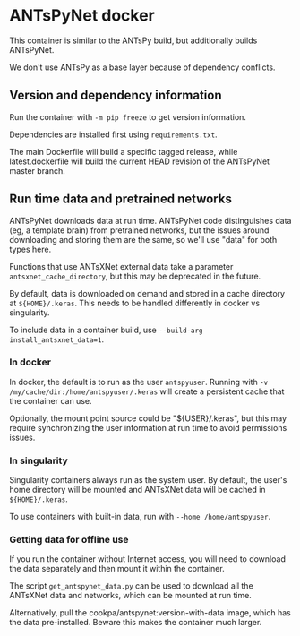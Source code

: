 # ANTsPyNet docker

This container is similar to the ANTsPy build, but additionally builds
ANTsPyNet.

We don't use ANTsPy as a base layer because of dependency conflicts. 


## Version and dependency information

Run the container with `-m pip freeze` to get version information.

Dependencies are installed first using `requirements.txt`.

The main Dockerfile will build a specific tagged release, while
latest.dockerfile will build the current HEAD revision of the ANTsPyNet master
branch.


## Run time data and pretrained networks

ANTsPyNet downloads data at run time. ANTsPyNet code distinguishes data (eg, a
template brain) from pretrained networks, but the issues around downloading and
storing them are the same, so we'll use "data" for both types here.

Functions that use ANTsXNet external data take a parameter
`antsxnet_cache_directory`, but this may be deprecated in the future.

By default, data is downloaded on demand and stored in a cache directory at
`${HOME}/.keras`. This needs to be handled differently in docker vs singularity.

To include data in a container build, use `--build-arg install_antsxnet_data=1`.


### In docker

In docker, the default is to run as the user `antspyuser`. Running with `-v
/my/cache/dir:/home/antspyuser/.keras` will create a persistent cache that the
container can use.

Optionally, the mount point source could be "${USER}/.keras", but this may
require synchronizing the user information at run time to avoid permissions
issues.


### In singularity

Singularity containers always run as the system user. By default, the user's
home directory will be mounted and ANTsXNet data will be cached in
`${HOME}/.keras`.

To use containers with built-in data, run with `--home /home/antspyuser`.


### Getting data for offline use

If you run the container without Internet access, you will need to download the
data separately and then mount it within the container.

The script `get_antspynet_data.py` can be used to download all the ANTsXNet data
and networks, which can be mounted at run time.

Alternatively, pull the cookpa/antspynet:version-with-data image, which has the
data pre-installed. Beware this makes the container much larger.

